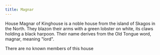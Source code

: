 ```yaml
---
title: Magnar
---
```


House Magnar of Kinghouse is a noble house from the island of Skagos in the North. They blazon their arms with a green lobster on white, its claws holding a black harpoon. Their name derives from the Old Tongue word, magnar, meaning "lord".

There are no known members of this house


